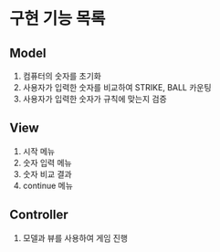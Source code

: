 # 구현 기능 목록

## Model
1. 컴퓨터의 숫자를 초기화
2. 사용자가 입력한 숫자를 비교하여 STRIKE, BALL 카운팅
3. 사용자가 입력한 숫자가 규칙에 맞는지 검증

## View
1. 시작 메뉴
2. 숫자 입력 메뉴
3. 숫자 비교 결과
4. continue 메뉴

## Controller
1. 모델과 뷰를 사용하여 게임 진행

